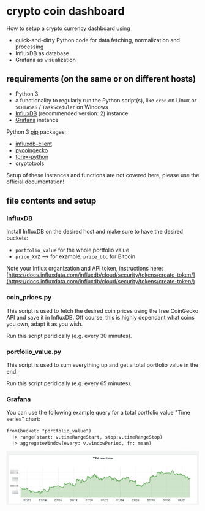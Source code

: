 # crypto coin dashboard

How to setup a crypto currency dashboard using 

* quick-and-dirty Python code for data fetching, normalization and processing
* InfluxDB as database
* Grafana as visualization

## requirements (on the same or on different hosts)

* Python 3
* a functionality to regularly run the Python script(s), like ```cron``` on Linux or ```SCHTASKS``` / ```TaskSceduler``` on Windows
* [InfluxDB](https://www.influxdata.com/products/influxdb-overview/) (recommended version: 2) instance
* [Grafana](https://grafana.com/) instance

Python 3 [pip](https://docs.python.org/3/installing/index.html) packages:

* [influxdb-client](https://pypi.org/project/influxdb-client/)
* [pycoingecko](https://pypi.org/project/pycoingecko/)
* [forex-python](https://pypi.org/project/forex-python/)
* [cryptotools](https://github.com/mcdallas/cryptotools)

Setup of these instances and functions are not covered here, please use the official documentation!

## file contents and setup

### InfluxDB

Install InfluxDB on the desired host and make sure to have the desired buckets:

* ```portfolio_value``` for the whole portfolio value
* ```price_XYZ``` --> for example, ```price_btc``` for Bitcoin

Note your Influx organization and API token, instructions here: [https://docs.influxdata.com/influxdb/cloud/security/tokens/create-token/](https://docs.influxdata.com/influxdb/cloud/security/tokens/create-token/)

### coin_prices.py

This script is used to fetch the desired coin prices using the free CoinGecko API and save it in InfluxDB. Off course, this is highly dependant what coins you own, adapt it as you wish. 

Run this script peridically (e.g. every 30 minutes). 

### portfolio_value.py

This script is used to sum everything up and get a total portfolio value in the end. 

Run this script peridically (e.g. every 65 minutes). 

### Grafana

You can use the following example query for a total portfolio value "Time series" chart:

```
from(bucket: "portfolio_value")
  |> range(start: v.timeRangeStart, stop:v.timeRangeStop)
  |> aggregateWindow(every: v.windowPeriod, fn: mean)
```

![total portfolio value chart](tpv.png)

